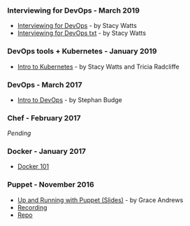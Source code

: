 
### Interviewing for DevOps - March 2019
- [Interviewing for DevOps](../devops-study-nights/March_2019_wwcode_pdx_devops_study_night.pdf) - by Stacy Watts
- [Interviewing for DevOps txt](../devops-study-nights/March_2019_wwcode_pdx_devops_study_night.txt) - by Stacy Watts

### DevOps tools + Kubernetes - January 2019
- [Intro to Kubernetes](../devops-study-nights/January_2019_wwcode_pdx_devops_study_night.pdf) - by Stacy Watts and Tricia Radcliffe

### DevOps - March 2017
- [Intro to DevOps](https://github.com/wwcodeportland/study-nights/blob/master/devops-study-nights/stephanx-intro-to-devops/introtodevops.txt) - by Stephan Budge

### Chef - February 2017
*Pending*

### Docker - January 2017
- [Docker 101](https://github.com/wwcodeportland/study-nights/tree/master/devops-study-nights/docker101)

### Puppet - November 2016
- [Up and Running with Puppet (Slides)](http://www.slideshare.net/PuppetLabs/puppetconf-2016-up-and-running-with-puppet-enterprise-in-45-minutes-or-less-grace-andrews-puppet) - by Grace Andrews
- [Recording](https://www.youtube.com/watch?v=nEET13c6dqo)
- [Repo](https://github.com/Grace-Andrews/upandrun)

